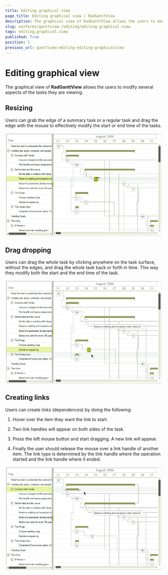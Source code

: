 ```yaml
---
title: Editing graphical view
page_title: Editing graphical view | RadGanttView
description: The graphical view of RadGanttView allows the users to modify several aspects of the tasks they are viewing.
slug: winforms/ganttview-/editing/editing-graphical-view
tags: editing,graphical,view
published: True
position: 1
previous_url: ganttview-editing-editing-graphicalview
---
```


# Editing graphical view

The graphical view of __RadGanttView__ allows the users to modify several aspects of the tasks they are viewing.

## Resizing

Users can grab the edge of a summary task or a regular task and drag the edge with the mouse to effectively modify the start or end time of the tasks.
        
![ganttview-editing-editing-graphicalview 003](images/ganttview-editing-editing-graphicalview003.gif)

## Drag dropping

Users can drag the whole task by clicking anywhere on the task surface, without the edges, and drag the whole task back or forth in time. This way they modify both the start and the end time of the task.
        
![ganttview-editing-editing-graphicalview 002](images/ganttview-editing-editing-graphicalview002.gif)

## Creating links

Users can create links (dependences) by doing the following:

1. Hover over the item they want the link to start.

1. Two link handles will appear on both sides of the task.

1. Press the left mouse button and start dragging. A new link will appear.

1. Finally the user should release the mouse over a link handle of another item. The link type is determined by the link handle where the operation started and the link handle where it ended.
            
![ganttview-editing-editing-graphicalview 001](images/ganttview-editing-editing-graphicalview001.gif)

